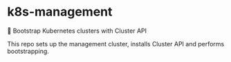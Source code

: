 # k8s-management
🐢 Bootstrap Kubernetes clusters with Cluster API

This repo sets up the management cluster, installs Cluster API and performs bootstrapping.
